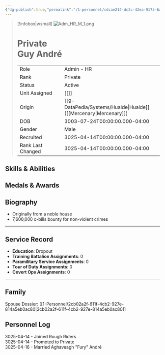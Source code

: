 ```yaml
---
{"dg-publish":true,"permalink":"/1-personnel/cdcae214-dc2c-42ea-9175-6a282771473c/"}
---
```



> [!infobox|wsmall]
> ![Adm_HR_M_1.png](/img/user/z_Assets/People/Male/Admin/HR/Adm_HR_M_1.png)
> # Private<br>Guy  André
> | | |
> | - | - |
> | Role | Admin - HR |
> | Rank | Private |
> | Status | Active |
> | Unit Assigned | [[]]
> | Origin | [[9-DataPedia/Systems/Huaide\|Huaide]]<br>([[Mercenary\|Mercenary]]) |
> | DOB | 3003-07-24T00:00:00.000-04:00 |
> | Gender | Male |
> | Recruited | 3025-04-14T00:00:00.000-04:00 |
> | Rank Last Changed | 3025-04-14T00:00:00.000-04:00 |

## Skills & Abilities




## Medals & Awards



## Biography
- Originally from a noble house
- 7,600,000 c-bills bounty for non-violent crimes
---
## Service Record
- **Education**: Dropout
- **Training Battalion Assignments**: 0
- **Paramilitary Service Assignments**: 0
- **Tour of Duty Assignments**: 0
- **Covert Ops Assignments**: 0
---

## Family
Spouse Dossier: [[1-Personnel/2cb02a2f-611f-4cb2-927e-814a5eb0ac80\|2cb02a2f-611f-4cb2-927e-814a5eb0ac80]]


## Personnel Log
3025-04-14 - Joined Rough Riders<br>3025-04-14 - Promoted to Private<br>3025-04-16 - Married Aghaveagh "Fury" André<br>
